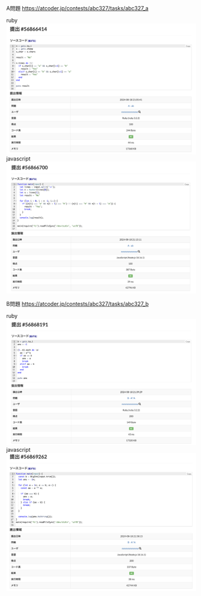 A問題
https://atcoder.jp/contests/abc327/tasks/abc327_a

ruby
![alt text](a_ruby.png)
javascript
![alt text](a_javascript.png)


B問題
https://atcoder.jp/contests/abc327/tasks/abc327_b

ruby
![alt text](b_ruby.png)
javascript
![alt text](b_javascript.png)
